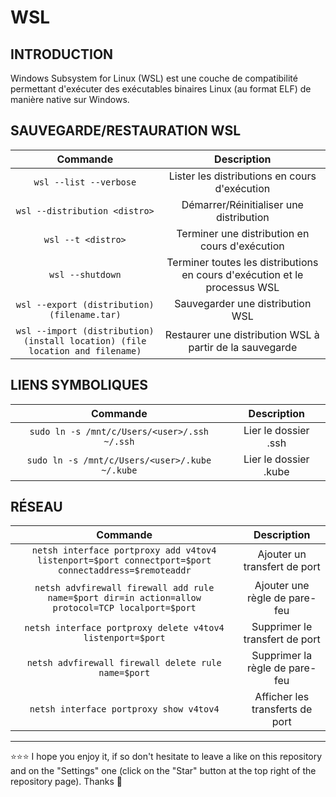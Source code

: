 # WSL

## INTRODUCTION
Windows Subsystem for Linux (WSL) est une couche de compatibilité permettant d'exécuter des exécutables binaires Linux (au format ELF) de manière native sur Windows.

## SAUVEGARDE/RESTAURATION WSL
| Commande | Description |
| :---: | :---: |
| `wsl --list --verbose` | Lister les distributions en cours d'exécution |
| `wsl --distribution <distro>` | Démarrer/Réinitialiser une distribution |
| `wsl --t <distro>` | Terminer une distribution en cours d'exécution |
| `wsl --shutdown` | Terminer toutes les distributions en cours d'exécution et le processus WSL |
| `wsl --export (distribution) (filename.tar)` | Sauvegarder une distribution WSL |
| `wsl --import (distribution) (install location) (file location and filename)` | Restaurer une distribution WSL à partir de la sauvegarde |

## LIENS SYMBOLIQUES
| Commande | Description |
| :---: | :---: |
| `sudo ln -s /mnt/c/Users/<user>/.ssh ~/.ssh` | Lier le dossier .ssh |
| `sudo ln -s /mnt/c/Users/<user>/.kube ~/.kube` | Lier le dossier .kube |

## RÉSEAU
| Commande | Description |
| :---: | :---: |
| `netsh interface portproxy add v4tov4 listenport=$port connectport=$port connectaddress=$remoteaddr` | Ajouter un transfert de port |
| `netsh advfirewall firewall add rule name=$port dir=in action=allow protocol=TCP localport=$port` | Ajouter une règle de pare-feu |
| `netsh interface portproxy delete v4tov4 listenport=$port` | Supprimer le transfert de port |
| `netsh advfirewall firewall delete rule name=$port` | Supprimer la règle de pare-feu |
| `netsh interface portproxy show v4tov4` | Afficher les transferts de port |

***

⭐⭐⭐ I hope you enjoy it, if so don't hesitate to leave a like on this repository and on the "Settings" one (click on the "Star" button at the top right of the repository page). Thanks 🤗

